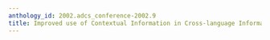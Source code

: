 ```yaml
---
anthology_id: 2002.adcs_conference-2002.9
title: Improved use of Contextual Information in Cross-language Information Retrieval
---
```

